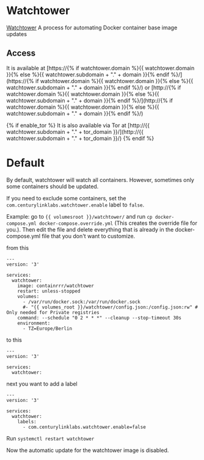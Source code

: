 # Watchtower

[Watchtower](https://containrrr.github.io/watchtower/) A process for automating Docker container base image updates

## Access

It is available at [https://{% if watchtower.domain %}{{ watchtower.domain }}{% else %}{{ watchtower.subdomain + "." + domain }}{% endif %}/](https://{% if watchtower.domain %}{{ watchtower.domain }}{% else %}{{ watchtower.subdomain + "." + domain }}{% endif %}/) or [http://{% if watchtower.domain %}{{ watchtower.domain }}{% else %}{{ watchtower.subdomain + "." + domain }}{% endif %}/](http://{% if watchtower.domain %}{{ watchtower.domain }}{% else %}{{ watchtower.subdomain + "." + domain }}{% endif %}/)

{% if enable_tor %}
It is also available via Tor at [http://{{ watchtower.subdomain + "." + tor_domain }}/](http://{{ watchtower.subdomain + "." + tor_domain }}/)
{% endif %}

# Default

By default, watchtower will watch all containers. However, sometimes only some containers should be updated.

If you need to exclude some containers, set the `com.centurylinklabs.watchtower.enable` label to `false`.

Example:
go to `{{ volumesroot }}/watchtower/` and run `cp docker-compose.yml docker-compose.override.yml` (This creates the override file for you.).
Then edit the file and delete everything that is already in the docker-compose.yml file that you don't want to customize.

from this
```
---
version: '3'

services:
  watchtower:
    image: containrrr/watchtower
    restart: unless-stopped
    volumes:
      - /var/run/docker.sock:/var/run/docker.sock
      #- "{{ volumes_root }}/watchtower/config.json:/config.json:rw" # Only needed for Private registries
    command: --schedule "0 2 * * *" --cleanup --stop-timeout 30s
    environment:
      - TZ=Europe/Berlin
```

to this
```
---
version: '3'

services:
  watchtower:
```

next you want to add a label

```
---
version: '3'

services:
  watchtower:
    labels:
      - com.centurylinklabs.watchtower.enable=false
```

Run `systemctl restart watchtower`

Now the automatic update for the watchtower image is disabled.